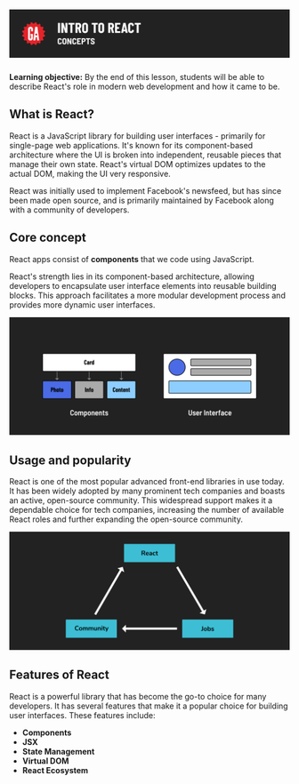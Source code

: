 # ![Intro to React - What is React?](./assets/hero.png)

**Learning objective:** By the end of this lesson, students will be able to describe React's role in modern web development and how it came to be.

## What is React?

React is a JavaScript library for building user interfaces - primarily for single-page web applications. It's known for its component-based architecture where the UI is broken into independent, reusable pieces that manage their own state. React's virtual DOM optimizes updates to the actual DOM, making the UI very responsive.

React was initially used to implement Facebook's newsfeed, but has since been made open source, and is primarily maintained by Facebook along with a community of developers.

## Core concept

React apps consist of **components** that we code using JavaScript.

React's strength lies in its component-based architecture, allowing developers to encapsulate user interface elements into reusable building blocks. This approach facilitates a more modular development process and provides more dynamic user interfaces.

![Component-based architecture](./assets/card-component.png)

## Usage and popularity

React is one of the most popular advanced front-end libraries in use today. It has been widely adopted by many prominent tech companies and boasts an active, open-source community. This widespread support makes it a dependable choice for tech companies, increasing the number of available React roles and further expanding the open-source community.

![The virtuous cycle of React > Jobs > Community > React, and so on](./assets/cycle.png)

## Features of React

React is a powerful library that has become the go-to choice for many developers. It has several features that make it a popular choice for building user interfaces. These features include:

- **Components**
- **JSX**
- **State Management**
- **Virtual DOM**
- **React Ecosystem**
